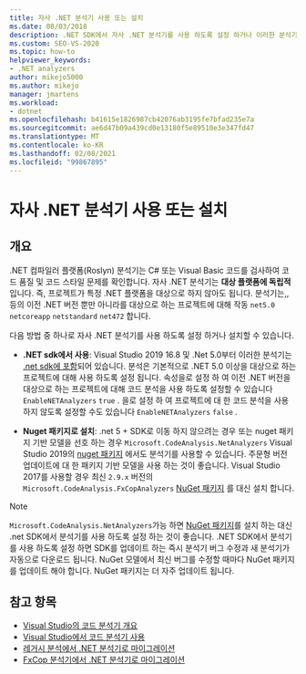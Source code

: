 ```yaml
---
title: 자사 .NET 분석기 사용 또는 설치
ms.date: 08/03/2018
description: .NET SDK에서 자사 .NET 분석기를 사용 하도록 설정 하거나 이러한 분석기를 NuGet 패키지로 설치 하는 방법에 대해 알아봅니다.
ms.custom: SEO-VS-2020
ms.topic: how-to
helpviewer_keywords:
- .NET analyzers
author: mikejo5000
ms.author: mikejo
manager: jmartens
ms.workload:
- dotnet
ms.openlocfilehash: b41615e1826987cb42076ab3195fe7bfad235e7a
ms.sourcegitcommit: ae6d47b09a439cd0e13180f5e89510e3e347fd47
ms.translationtype: MT
ms.contentlocale: ko-KR
ms.lasthandoff: 02/08/2021
ms.locfileid: "99867895"
---
```

# <a name="enable-or-install-first-party-net-analyzers"></a>자사 .NET 분석기 사용 또는 설치

## <a name="overview"></a>개요

.NET 컴파일러 플랫폼(Roslyn) 분석기는 C# 또는 Visual Basic 코드를 검사하여 코드 품질 및 코드 스타일 문제를 확인합니다. 자사 .NET 분석기는 **대상 플랫폼에 독립적** 입니다. 즉, 프로젝트가 특정 .NET 플랫폼을 대상으로 하지 않아도 됩니다. 분석기는,, 등의 이전 .NET 버전 뿐만 아니라를 대상으로 하는 프로젝트에 대해 작동 `net5.0` `netcoreapp` `netstandard` `net472` 합니다.

다음 방법 중 하나로 자사 .NET 분석기를 사용 하도록 설정 하거나 설치할 수 있습니다.

- **.NET sdk에서 사용**: Visual Studio 2019 16.8 및 .Net 5.0부터 이러한 분석기는 [.net sdk에 포함](/dotnet/fundamentals/code-analysis/overview)되어 있습니다. 분석은 기본적으로 .NET 5.0 이상을 대상으로 하는 프로젝트에 대해 사용 하도록 설정 됩니다. 속성을로 설정 하 여 이전 .NET 버전을 대상으로 하는 프로젝트에 대해 코드 분석을 사용 하도록 설정할 수 있습니다 `EnableNETAnalyzers` `true` . 을로 설정 하 여 프로젝트에 대 한 코드 분석을 사용 하지 않도록 설정할 수도 있습니다 `EnableNETAnalyzers` `false` .

- **Nuget 패키지로 설치**: .net 5 + SDK로 이동 하지 않으려는 경우 또는 nuget 패키지 기반 모델을 선호 하는 경우 `Microsoft.CodeAnalysis.NetAnalyzers` Visual Studio 2019의 [nuget 패키지](https://www.nuget.org/packages/Microsoft.CodeAnalysis.NetAnalyzers) 에서도 분석기를 사용할 수 있습니다.  주문형 버전 업데이트에 대 한 패키지 기반 모델을 사용 하는 것이 좋습니다. Visual Studio 2017를 사용할 경우 최신 `2.9.x` 버전의 `Microsoft.CodeAnalysis.FxCopAnalyzers` [NuGet 패키지](https://www.nuget.org/packages/Microsoft.CodeAnalysis.FxCopAnalyzers/) 를 대신 설치 합니다.

> [!NOTE]
> `Microsoft.CodeAnalysis.NetAnalyzers`가능 하면 [NuGet 패키지](https://www.nuget.org/packages/Microsoft.CodeAnalysis.NetAnalyzers)를 설치 하는 대신 .net SDK에서 분석기를 사용 하도록 설정 하는 것이 좋습니다. .NET SDK에서 분석기를 사용 하도록 설정 하면 SDK를 업데이트 하는 즉시 분석기 버그 수정과 새 분석기가 자동으로 다운로드 됩니다. NuGet 모델에서 최신 버그를 수정할 때마다 NuGet 패키지를 업데이트 해야 합니다. NuGet 패키지는 더 자주 업데이트 됩니다.

## <a name="see-also"></a>참고 항목

- [Visual Studio의 코드 분석기 개요](roslyn-analyzers-overview.md)
- [Visual Studio에서 코드 분석기 사용](use-roslyn-analyzers.md)
- [레거시 분석에서 .NET 분석기로 마이그레이션](migrate-from-legacy-analysis-to-net-analyzers.md)
- [FxCop 분석기에서 .NET 분석기로 마이그레이션](migrate-from-fxcop-analyzers-to-net-analyzers.md)
